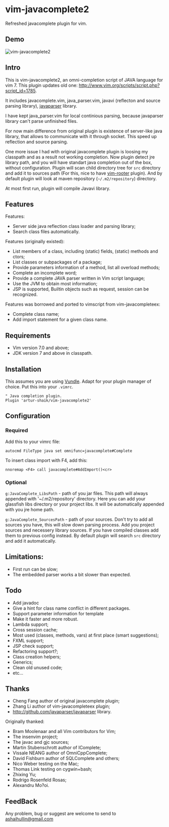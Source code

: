 # vim-javacomplete2

Refreshed javacomplete plugin for vim.

## Demo

![vim-javacomplete2](https://github.com/artur-shaik/vim-javacomplete2/raw/master/doc/demo.gif)

## Intro

This is vim-javacomplete2, an omni-completion script of JAVA language for vim 7.  This plugin updates old one: http://www.vim.org/scripts/script.php?script_id=1785.

It includes javacomplete.vim, java_parser.vim, javavi (reflecton and source parsing library), [javaparser](https://github.com/javaparser/javaparser) library.

I have kept java_parser.vim for local continious parsing, because javaparser library can't parse unfinished files.

For now main difference from original plugin is existence of server-like java library, that allows to communicate with it through socket.
This speed up reflection and source parsing.

One more issue I had with original javacomplete plugin is loosing my classpath and as a result not working completion.
Now plugin detect jre library path, and you will have standart java completion out of the box, without configuration.
Plugin will scan child directory tree for `src` directory and add it to sources path (For this, nice to have [vim-rooter](https://github.com/airblade/vim-rooter.git) plugin). 
And by default plugin will look at maven repository (`~/.m2/repository`) directory.

At most first run, plugin will compile Javavi library.

## Features

Features:
- Server side java reflection class loader and parsing library;
- Search class files automatically.

Features (originally existed):
- List members of a class, including (static) fields, (static) methods and ctors;
- List classes or subpackages of a package;
- Provide parameters information of a method, list all overload methods;
- Complete an incomplete word;
- Provide a complete JAVA parser written in Vim script language;
- Use the JVM to obtain most information;
- JSP is supported, Builtin objects such as request, session can be recognized.
 
Features was borrowed and ported to vimscript from vim-javacompleteex:
- Complete class name;
- Add import statement for a given class name.

## Requirements

- Vim version 7.0 and above;
- JDK version 7 and above in classpath.

## Installation

This assumes you are using [Vundle](https://github.com/gmarik/Vundle.vim). Adapt
for your plugin manager of choice. Put this into your `.vimrc`.

    " Java completion plugin.
    Plugin 'artur-shaik/vim-javacomplete2'

## Configuration

### Required

Add this to your vimrc file:

`autocmd FileType java set omnifunc=javacomplete#Complete`

To insert class import with F4, add this:

`nnoremap <F4> call javacomplete#AddImport()<cr>`

### Optional

`g:JavaComplete_LibsPath` - path of you jar files. This path will always appended with '~/.m2/repository' directory. Here you can add your glassfish libs directory or your project libs. It will be automatically appended with you jre home path.

`g:JavaComplete_SourcesPath` - path of your sources. Don't try to add all sources you have, this will slow down parsing process. Add you project sources and necessery library sources. If you have compiled classes add them to previous config instead. By default plugin will search `src` directory and add it automatically.

## Limitations:

- First run can be slow;
- The embedded parser works a bit slower than expected.

## Todo

- Add javadoc
- Give a hint for class name conflict in different packages.
- Support parameter information for template
- Make it faster and more robust.
- Lambda support;
- Cross session cache;
- Most used (classes, methods, vars) at first place (smart suggestions);
- FXML support;
- JSP check support;
- Refactoring support?;
- Class creation helpers;
- Generics;
- Clean old unused code;
- etc...

## Thanks

- Cheng Fang author of original javacomplete plugin;
- Zhang Li author of vim-javacompleteex plugin;
- http://github.com/javaparser/javaparser library.

Originally thanked:

- Bram Moolenaar and all Vim contributors for Vim;
- The insenvim project;
- The javac and gjc sources;
- Martin Stubenschrott	author of IComplete;
- Vissale NEANG		author of OmniCppComplete;
- David Fishburn		author of SQLComplete and others;
- Nico Weber		testing on the Mac;
- Thomas Link		testing on cygwin+bash;
- Zhixing Yu;
- Rodrigo Rosenfeld Rosas;
- Alexandru Mo?oi.

## FeedBack

Any problem, bug or suggest are welcome to send to ashaihullin@gmail.com
